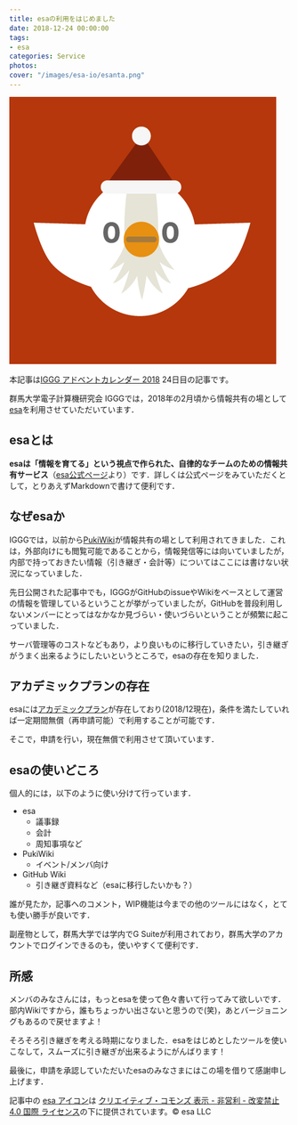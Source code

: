 ```yaml
---
title: esaの利用をはじめました
date: 2018-12-24 00:00:00
tags:
- esa
categories: Service
photos:
cover: "/images/esa-io/esanta.png"
---
```


![](/images/esa-io/esanta.png)

本記事は[IGGG アドベントカレンダー 2018](http://www.adventar.org/calendars/3217) 24日目の記事です。

群馬大学電子計算機研究会 IGGGでは，2018年の2月頃から情報共有の場として[esa](https://esa.io/)を利用させていただいています．

## esaとは
**esaは「情報を育てる」という視点で作られた、自律的なチームのための情報共有サービス**（[esa公式ページ](https://esa.io/)より）です．詳しくは公式ページをみていただくとして，とりあえずMarkdownで書けて便利です．

## なぜesaか
IGGGでは，以前から[PukiWiki](https://www.iggg.org/wiki/)が情報共有の場として利用されてきました．これは，外部向けにも閲覧可能であることから，情報発信等には向いていましたが，内部で持っておきたい情報（引き継ぎ・会計等）についてはここには書けない状況になっていました．

先日公開された記事中でも，IGGGがGitHubのissueやWikiをベースとして運営の情報を管理しているということが挙がっていましたが，GitHubを普段利用しないメンバーにとってはなかなか見づらい・使いづらいということが頻繁に起こっていました．

サーバ管理等のコストなどもあり，より良いものに移行していきたい，引き継ぎがうまく出来るようにしたいというところで，esaの存在を知りました．

## アカデミックプランの存在
esaには[アカデミックプラン](https://docs.esa.io/posts/129)が存在しており(2018/12現在)，条件を満たしていれば一定期間無償（再申請可能）で利用することが可能です．

そこで，申請を行い，現在無償で利用させて頂いています．

## esaの使いどころ
個人的には，以下のように使い分けて行っています．

- esa
	- 議事録
	- 会計
	- 周知事項など
- PukiWiki
	- イベント/メンバ向け
- GitHub Wiki
	- 引き継ぎ資料など（esaに移行したいかも？）

誰が見たか，記事へのコメント，WIP機能は今までの他のツールにはなく，とても使い勝手が良いです．

副産物として，群馬大学では学内でG Suiteが利用されており，群馬大学のアカウントでログインできるのも，使いやすくて便利です．

## 所感
メンバのみなさんには，もっとesaを使って色々書いて行ってみて欲しいです．部内Wikiですから，誰もちょっかい出さないと思うので(笑)，あとバージョニングもあるので戻せますよ！

そろそろ引き継ぎを考える時期になりました．esaをはじめとしたツールを使いこなして，スムーズに引き継ぎが出来るようにがんばります！

最後に，申請を承認していただいたesaのみなさまにはこの場を借りて感謝申し上げます．

記事中の <a href="https://docs.esa.io/posts/79">esa アイコン</a>は <a rel="license" href="http://creativecommons.org/licenses/by-nc-nd/4.0/">クリエイティブ・コモンズ 表示 - 非営利 - 改変禁止 4.0 国際 ライセンス</a>の下に提供されています。© esa LLC
